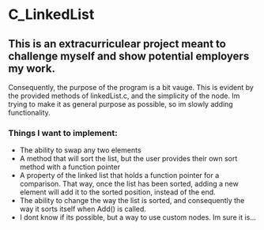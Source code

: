 # C_LinkedList
## This is an extracurriculear project meant to challenge myself and show potential employers my work. 
Consequently, the purpose of the program is a bit vauge. This is evident by the provided methods of linkedList.c, and the simplicity of the node. Im trying to make it as general purpose as possible, so im slowly adding functionality.

### Things I want to implement:
- The ability to swap any two elements
- A method that will sort the list, but the user provides their own sort method with a function pointer
- A property of the linked list that holds a function pointer for a comparison. That way, once the list has been sorted, adding a new element will add it to the sorted position, instead of the end.
- The ability to change the way the list is sorted, and consequently the way it sorts itself when Add() is called.
- I dont know if its possible, but a way to use custom nodes. Im sure it is...

